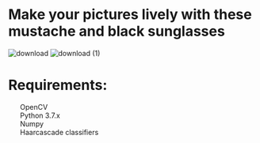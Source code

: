 <h1>Make your pictures lively with these mustache and black sunglasses</h1>


![download](https://user-images.githubusercontent.com/52042283/114262166-1d75cd80-99fc-11eb-8eef-233d6a21538b.png)
![download (1)](https://user-images.githubusercontent.com/52042283/114262168-1ea6fa80-99fc-11eb-8378-dd804de10ba2.png)


<h1>Requirements: </h1>
<ul>
OpenCV
  <br>
Python 3.7.x
  <br>
Numpy
  <br>
Haarcascade classifiers
  </ul>
  
